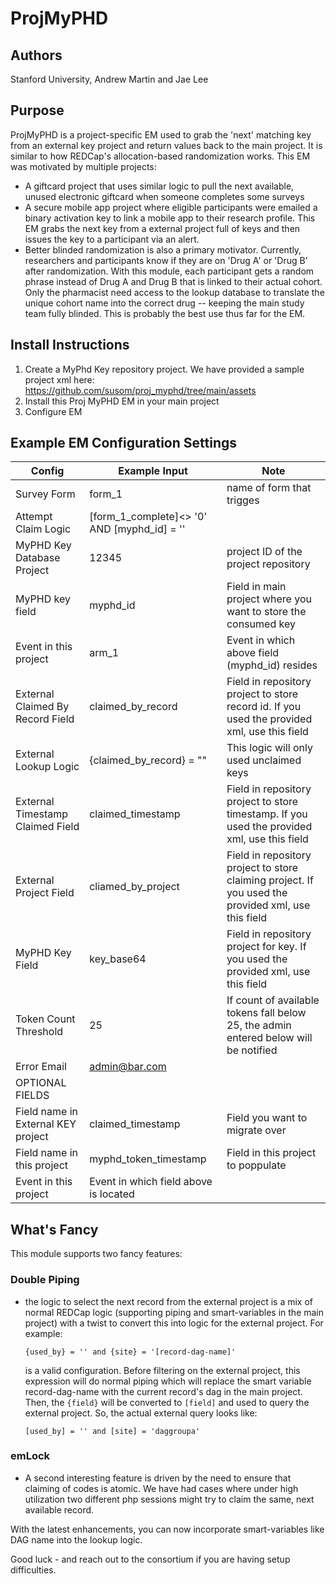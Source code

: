 # ProjMyPHD

## Authors
Stanford University, Andrew Martin and Jae Lee

## Purpose
ProjMyPHD is a project-specific EM used to grab the 'next' matching key from an external key project and return values back to the main project.  It is similar to how REDCap's allocation-based randomization works.
This EM was motivated by multiple projects:
- A giftcard project that uses similar logic to pull the next available, unused electronic giftcard when someone completes some surveys
- A secure mobile app project where eligible participants were emailed a binary activation key to link a mobile app to their research profile.  This EM grabs the next key from a external project full of keys and then issues the key to a participant via an alert.
- Better blinded randomization is also a primary motivator.  Currently, researchers and participants know if they are on 'Drug A' or 'Drug B' after randomization.  With this module, each participant gets a random phrase instead of Drug A and Drug B that is linked to their actual cohort.  Only the pharmacist need access to the lookup database to translate the unique cohort name into the correct drug -- keeping the main study team fully blinded.  This is probably the best use thus far for the EM.

## Install Instructions
1. Create a MyPhd Key repository project. We have provided a sample project xml here: https://github.com/susom/proj_myphd/tree/main/assets
2. Install this Proj MyPHD EM in your main project
3. Configure EM

## Example EM Configuration Settings


  | Config                             | Example Input                               | Note                                                                                                |
|------------------------------------|---------------------------------------------|-----------------------------------------------------------------------------------------------------|
  | Survey Form                        | form_1                                      | name of form that trigges                                                                           |
  | Attempt Claim Logic                | [form_1_complete]<> '0' AND [myphd_id] = '' |                                                                                                     |
  | MyPHD Key Database Project         | 12345                                       | project ID of the project repository                                                                |
  | MyPHD key field                    | myphd_id                                    | Field in main project where you want to store the consumed key                                      |
  | Event in this project              | arm_1                                       | Event in which above field (myphd_id) resides                                                       |
  | External Claimed By Record Field   | claimed_by_record                           | Field in repository project to store record id. If you used the provided xml, use this field        |
  | External Lookup Logic              | {claimed_by_record} = ""                    | This logic will only used unclaimed keys                                                            |
  | External Timestamp Claimed Field   | claimed_timestamp                           | Field in repository project to store timestamp. If you used the provided xml, use this field        |
  | External Project Field             | cliamed_by_project                          | Field in repository project to store claiming project. If you used the provided xml, use this field |
  | MyPHD Key Field                    | key_base64                                  | Field in repository project for key. If you used the provided xml, use this field                   |
  | Token Count Threshold              | 25                                          | If count of available tokens fall below 25, the admin entered below will be notified                |
  | Error Email                        | admin@bar.com                               ||
  | OPTIONAL FIELDS |||
  | Field name in External KEY project | claimed_timestamp                           | Field you want to migrate over                                                                      |
  | Field name in this project         | myphd_token_timestamp | Field in this project to poppulate |
  | Event in this project    | Event in which field above is located ||

## What's Fancy
This module supports two fancy features:

### Double Piping
* the logic to select the next record from the external project is a mix of normal REDCap logic (supporting piping and smart-variables in the main project) with a twist to convert this into logic for the external project.  For example:
    ```
    {used_by} = '' and {site} = '[record-dag-name]'
    ```
  is a valid configuration.  Before filtering on the external project, this expression will do normal piping which will replace the smart variable record-dag-name with the current record's dag in the main project.  Then, the `{field}` will be converted to `[field]` and used to query the external project.  So, the actual external query looks like:
    ```
    [used_by] = '' and [site] = 'daggroupa'
    ```

### emLock
* A second interesting feature is driven by the need to ensure that claiming of codes is atomic.  We have had cases where under high utilization two different php sessions might try to claim the same, next available record.

With the latest enhancements, you can now incorporate smart-variables like DAG name into the lookup logic.

Good luck - and reach out to the consortium if you are having setup difficulties.
